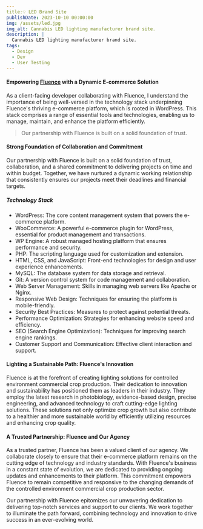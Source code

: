 ```yaml
---
title:💡 LED Brand Site
publishDate: 2023-10-10 00:00:00
img: /assets/led.jpg
img_alt: Cannabis LED lighting manufacturer brand site.
description: |
  Cannabis LED lighting manufacturer brand site.
tags:
  - Design
  - Dev
  - User Testing
---
```


#### Empowering <a href="https://fluence-led.com">Fluence</a> with a Dynamic E-commerce Solution

As a client-facing developer collaborating with Fluence, I understand the importance of being well-versed in the technology stack underpinning Fluence's thriving e-commerce platform, which is rooted in WordPress. This stack comprises a range of essential tools and technologies, enabling us to manage, maintain, and enhance the platform efficiently.

> Our partnership with Fluence is built on a solid foundation of trust.

#### Strong Foundation of Collaboration and Commitment

Our partnership with Fluence is built on a solid foundation of trust, collaboration, and a shared commitment to delivering projects on time and within budget. Together, we have nurtured a dynamic working relationship that consistently ensures our projects meet their deadlines and financial targets.

##### Technology Stack

- WordPress: The core content management system that powers the e-commerce platform.
- WooCommerce: A powerful e-commerce plugin for WordPress, essential for product management and transactions.
- WP Engine: A robust managed hosting platform that ensures performance and security.
- PHP: The scripting language used for customization and extension.
- HTML, CSS, and JavaScript: Front-end technologies for design and user experience enhancements.
- MySQL: The database system for data storage and retrieval.
- Git: A version control system for code management and collaboration.
- Web Server Management: Skills in managing web servers like Apache or Nginx.
- Responsive Web Design: Techniques for ensuring the platform is mobile-friendly.
- Security Best Practices: Measures to protect against potential threats.
- Performance Optimization: Strategies for enhancing website speed and efficiency.
- SEO (Search Engine Optimization): Techniques for improving search engine rankings.
- Customer Support and Communication: Effective client interaction and support.

<!-- ##### **Primary Colors**

<div class="style-guide-figma">
<iframe style="border: 1px solid rgba(0, 0, 0, 0.1);"  src="https://www.figma.com/embed?embed_host=share&url=https%3A%2F%2Fwww.figma.com%2Ffile%2FLZ0rKaRmhjTYYYaae0NIqE%2FFluence-Style-Guide%3Ftype%3Ddesign%26node-id%3D3%253A708%26mode%3Ddesign%26t%3DDb4KsUNPINGi2bJH-1" allowfullscreen></iframe>

---

##### **Secondary Colors**

<iframe style="border: 1px solid rgba(0, 0, 0, 0.1);"  src="https://www.figma.com/embed?embed_host=share&url=https%3A%2F%2Fwww.figma.com%2Ffile%2FLZ0rKaRmhjTYYYaae0NIqE%2FFluence-Style-Guide%3Ftype%3Ddesign%26node-id%3D8%253A257%26mode%3Ddesign%26t%3DDb4KsUNPINGi2bJH-1" allowfullscreen></iframe>

---

##### **Fonts**

<iframe style="border: 1px solid rgba(0, 0, 0, 0.1);"  src="https://www.figma.com/embed?embed_host=share&url=https%3A%2F%2Fwww.figma.com%2Ffile%2FLZ0rKaRmhjTYYYaae0NIqE%2FFluence-Style-Guide%3Ftype%3Ddesign%26node-id%3D11%253A344%26mode%3Ddesign%26t%3DDb4KsUNPINGi2bJH-1" allowfullscreen></iframe>

---

##### **Text Styles**

<iframe style="border: 1px solid rgba(0, 0, 0, 0.1);"  src="https://www.figma.com/embed?embed_host=share&url=https%3A%2F%2Fwww.figma.com%2Ffile%2FLZ0rKaRmhjTYYYaae0NIqE%2FFluence-Style-Guide%3Ftype%3Ddesign%26node-id%3D12%253A528%26mode%3Ddesign%26t%3DDb4KsUNPINGi2bJH-1" allowfullscreen></iframe>

---

##### **Logo**

<iframe style="border: 1px solid rgba(0, 0, 0, 0.1);"  src="https://www.figma.com/embed?embed_host=share&url=https%3A%2F%2Fwww.figma.com%2Ffile%2FLZ0rKaRmhjTYYYaae0NIqE%2FFluence-Style-Guide%3Ftype%3Ddesign%26node-id%3D12%253A552%26mode%3Ddesign%26t%3DDb4KsUNPINGi2bJH-1" allowfullscreen></iframe>

---

</div>
<style>

iframe {
min-height: 600px;
width: 100%;
}

.style-guide-figma {
display: none ;
}

@media (min-width: 50em) {
.style-guide-figma {
display: inline-block;
}
}
</style> -->

#### Lighting a Sustainable Path: Fluence's Innovation

Fluence is at the forefront of creating lighting solutions for controlled environment commercial crop production. Their dedication to innovation and sustainability has positioned them as leaders in their industry. They employ the latest research in photobiology, evidence-based design, precise engineering, and advanced technology to craft cutting-edge lighting solutions. These solutions not only optimize crop growth but also contribute to a healthier and more sustainable world by efficiently utilizing resources and enhancing crop quality.

#### A Trusted Partnership: Fluence and Our Agency

As a trusted partner, Fluence has been a valued client of our agency. We collaborate closely to ensure that their e-commerce platform remains on the cutting edge of technology and industry standards. With Fluence's business in a constant state of evolution, we are dedicated to providing ongoing updates and enhancements to their platform. This commitment empowers Fluence to remain competitive and responsive to the changing demands of the controlled environment commercial crop production sector.

Our partnership with Fluence epitomizes our unwavering dedication to delivering top-notch services and support to our clients. We work together to illuminate the path forward, combining technology and innovation to drive success in an ever-evolving world.
